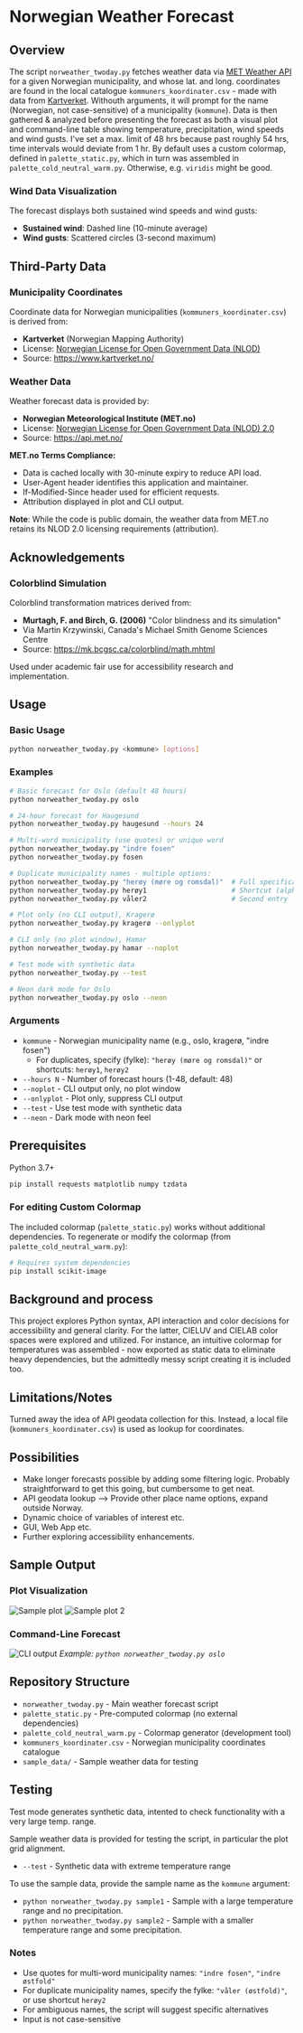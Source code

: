 # Norwegian Weather Forecast

## Overview

The script `norweather_twoday.py` fetches weather data via [MET Weather API](https://api.met.no/) for a given Norwegian municipality, and whose lat. and long. coordinates are found in the local catalogue `kommuners_koordinater.csv` - made with data from [Kartverket](https://www.kartverket.no/). Withouth arguments, it will prompt for the name (Norwegian, not case-sensitive) of a municipality (`kommune`). Data is then gathered & analyzed before presenting the forecast as both a visual plot and command-line table showing temperature, precipitation, wind speeds and wind gusts. I've set a max. limit of 48 hrs because past roughly 54 hrs, time intervals would deviate from 1 hr. By default uses a custom colormap, defined in `palette_static.py`, which in turn was assembled in `palette_cold_neutral_warm.py`. Otherwise, e.g. `viridis` might be good.

### Wind Data Visualization

The forecast displays both sustained wind speeds and wind gusts:
- **Sustained wind**: Dashed line (10-minute average)
- **Wind gusts**: Scattered circles (3-second maximum)

## Third-Party Data

### Municipality Coordinates

Coordinate data for Norwegian municipalities (`kommuners_koordinater.csv`) is derived from:
- **Kartverket** (Norwegian Mapping Authority)
- License: [Norwegian License for Open Government Data (NLOD)](https://data.norge.no/nlod/en/2.0/)
- Source: https://www.kartverket.no/

### Weather Data

Weather forecast data is provided by:
- **Norwegian Meteorological Institute (MET.no)**
- License: [Norwegian License for Open Government Data (NLOD) 2.0](https://data.norge.no/nlod/en/2.0)
- Source: https://api.met.no/

**MET.no Terms Compliance:**
- Data is cached locally with 30-minute expiry to reduce API load.
- User-Agent header identifies this application and maintainer.
- If-Modified-Since header used for efficient requests.
- Attribution displayed in plot and CLI output.

**Note**: While the code is public domain, the weather data from MET.no retains its NLOD 2.0 licensing requirements (attribution).

## Acknowledgements

### Colorblind Simulation

Colorblind transformation matrices derived from:
- **Murtagh, F. and Birch, G. (2006)** "Color blindness and its simulation"
- Via Martin Krzywinski, Canada's Michael Smith Genome Sciences Centre  
- Source: https://mk.bcgsc.ca/colorblind/math.mhtml

Used under academic fair use for accessibility research and implementation.

## Usage

### Basic Usage

```bash
python norweather_twoday.py <kommune> [options]
```

### Examples
```bash
# Basic forecast for Oslo (default 48 hours)
python norweather_twoday.py oslo

# 24-hour forecast for Haugesund
python norweather_twoday.py haugesund --hours 24

# Multi-word municipality (use quotes) or unique word
python norweather_twoday.py "indre fosen"
python norweather_twoday.py fosen

# Duplicate municipality names - multiple options:
python norweather_twoday.py "herøy (møre og romsdal)"  # Full specification
python norweather_twoday.py herøy1                     # Shortcut (alphabetical)
python norweather_twoday.py våler2                     # Second entry

# Plot only (no CLI output), Kragerø
python norweather_twoday.py kragerø --onlyplot

# CLI only (no plot window), Hamar
python norweather_twoday.py hamar --noplot

# Test mode with synthetic data
python norweather_twoday.py --test

# Neon dark mode for Oslo
python norweather_twoday.py oslo --neon
```

### Arguments

- `kommune` - Norwegian municipality name (e.g., oslo, kragerø, "indre fosen")
  - For duplicates, specify (fylke): `"herøy (møre og romsdal)"` or shortcuts: `herøy1`, `herøy2`
- `--hours N` - Number of forecast hours (1-48, default: 48)
- `--noplot` - CLI output only, no plot window
- `--onlyplot` - Plot only, suppress CLI output
- `--test` - Use test mode with synthetic data
- `--neon` - Dark mode with neon feel 

## Prerequisites

Python 3.7+

```bash
pip install requests matplotlib numpy tzdata
```

### For editing Custom Colormap 

The included colormap (`palette_static.py`) works without additional dependencies. To regenerate or modify the colormap (from `palette_cold_neutral_warm.py`):

```bash
# Requires system dependencies
pip install scikit-image
```

## Background and process

This project explores Python syntax, API interaction and color decisions for accessibility and general clarity. For the latter, CIELUV and CIELAB color spaces were explored and utilized. For instance, an intuitive colormap for temperatures was assembled - now exported as static data to eliminate heavy dependencies, but the admittedly messy script creating it is included too. 

## Limitations/Notes

Turned away the idea of API geodata collection for this. Instead, a local file (`kommuners_koordinater.csv`) is used as lookup for coordinates.

## Possibilities
- Make longer forecasts possible by adding some filtering logic. Probably straightforward to get this going, but cumbersome to get neat.
- API geodata lookup --> Provide other place name options, expand outside Norway.
- Dynamic choice of variables of interest etc.
- GUI, Web App etc.
- Further exploring accessibility enhancements.

## Sample Output

### Plot Visualization
![Sample plot](sample_plot.png)
![Sample plot 2](sample_plot2.png)

### Command-Line Forecast
![CLI output](sample_cli.png)
*Example: `python norweather_twoday.py oslo`*

## Repository Structure

- `norweather_twoday.py` - Main weather forecast script
- `palette_static.py` - Pre-computed colormap (no external dependencies)
- `palette_cold_neutral_warm.py` - Colormap generator (development tool)
- `kommuners_koordinater.csv` - Norwegian municipality coordinates catalogue
- `sample_data/` - Sample weather data for testing

## Testing

Test mode generates synthetic data, intented to check functionality with a very large temp. range.

Sample weather data is provided for testing the script, in particular the plot grid alignment.

- `--test` - Synthetic data with extreme temperature range

To use the sample data, provide the sample name as the `kommune` argument:
- `python norweather_twoday.py sample1` - Sample with a large temperature range and no precipitation.
- `python norweather_twoday.py sample2` - Sample with a smaller temperature range and some precipitation.

### Notes

- Use quotes for multi-word municipality names: `"indre fosen"`, `"indre østfold"`
- For duplicate municipality names, specify the fylke: `"våler (østfold)"`, or use shortcut `herøy2`
- For ambiguous names, the script will suggest specific alternatives
- Input is not case-sensitive
